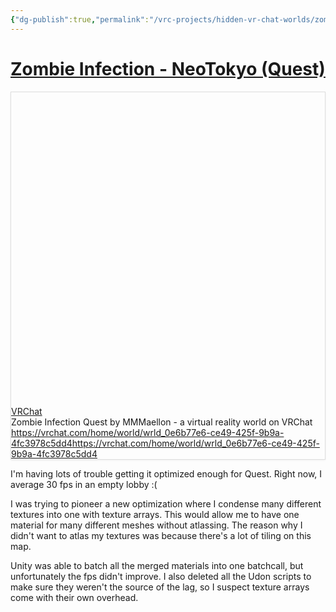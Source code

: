 ```yaml
---
{"dg-publish":true,"permalink":"/vrc-projects/hidden-vr-chat-worlds/zombie-infection-neo-tokyo-quest/","dgHomeLink":true,"dgPassFrontmatter":false,"dgShowBacklinks":true,"dgShowLocalGraph":true}
---
```


# [Zombie Infection - NeoTokyo (Quest)](https://vrchat.com/home/world/wrld_0e6b77e6-ce49-425f-9b9a-4fc3978c5dd4)
<div
  style="
    border: 1px solid rgb(222, 222, 222);
    box-shadow: rgba(0, 0, 0, 0.06) 0px 1px 3px;
  "
>
  <div class="w __if _lc _sm _od _alsd _alcd _lh14 _xm _xi _ts _dm">
    <div class="wf">
      <div class="wc">
        <div class="e" style="padding-bottom: 100%">
          <div class="em">
            <a
              href="https://vrchat.com/home/world/wrld_0e6b77e6-ce49-425f-9b9a-4fc3978c5dd4"
              target="_blank"
              rel="noopener"
              data-do-not-bind-click
              class="c"
              style="
                background-image: url('https://api.vrchat.cloud/api/1/file/file_e8acb4b0-1b99-4258-9402-5e72040ed646/2/file');
              "
            ></a>
          </div>
        </div>
      </div>
      <div class="wt">
        <div class="t _f0 _ffsa _fsn _fwn">
          <div class="th _f1p _fsn _fwb">
            <a href="https://vrchat.com/home/world/wrld_0e6b77e6-ce49-425f-9b9a-4fc3978c5dd4" target="_blank" rel="noopener" class="thl"
              >VRChat</a
            >
          </div>
          <div class="td">Zombie Infection Quest by MMMaellon - a virtual reality world on VRChat</div>
          <div class="tf _f1m">
            <div class="tc">
              <a href="https://vrchat.com/home/world/wrld_0e6b77e6-ce49-425f-9b9a-4fc3978c5dd4" target="_blank" rel="noopener" class="tw _f1m"
                ><span class="twt">https://vrchat.com/home/world/wrld_0e6b77e6-ce49-425f-9b9a-4fc3978c5dd4</span
                ><span class="twd">https://vrchat.com/home/world/wrld_0e6b77e6-ce49-425f-9b9a-4fc3978c5dd4</span></a
              >
            </div>
          </div>
        </div>
      </div>
    </div>
  </div>
</div>


I'm having lots of trouble getting it optimized enough for Quest. Right now, I average 30 fps in an empty lobby :(

I was trying to pioneer a new optimization where I condense many different textures into one with texture arrays. This would allow me to have one material for many different meshes without atlassing. The reason why I didn't want to atlas my textures was because there's a lot of tiling on this map.

Unity was able to batch all the merged materials into one batchcall, but unfortunately the fps didn't improve. I also deleted all the Udon scripts to make sure they weren't the source of the lag, so I suspect texture arrays come with their own overhead.